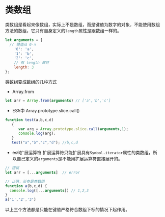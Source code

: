 # 类数组
类数组是看起来像数组，实际上不是数组，而是键值为数字的对象，不能使用数组方法的数组，它只有自身定义的`length`属性是跟数组一样的。
```javascript
let arguments = {
  // 键值从 0-n
    '0': 'a',
    '1': 'b',
    '2': 'c',
    // 有 length 属性
    length: 3
};
```
类数组变成数组的几种方式
- Array.from
```javascript
let arr = Array.from(arguments) // ['a','b','c']
```
- ES5中 Array.prototype.slice.call()
```javascript
function test(a,b,c,d) 
   { 
      var arg = Array.prototype.slice.call(arguments,1); 
      console.log(arg); 
   } 
   test("a","b","c","d"); //b,c,d
```
- es6扩展运算符
扩展运算符只能扩展具有`Symbol.iterator`属性的类数组，所以自己定义的`arguments`是不能用扩展运算符直接展开的。

```javascript
// 错误
let arr = [...arguments]  // error

// 正确，形参是类数组
function a(b,c,d) {
  console.log([...arguments]) // 1,2,3
}
a('1','2','3')
```
以上三个方法都是只能在键值严格符合数组下标的情况下起作用。
